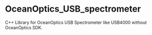 # OceanOptics_USB_spectrometer
C++ Library for OceanOptics USB Spectrometer like USB4000 without OceanOptics SDK.
